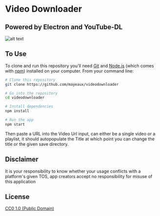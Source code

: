 # Video Downloader

## Powered by Electron and YouTube-DL

![alt text](https://user-images.githubusercontent.com/7200471/60479531-6273aa00-9c43-11e9-9b69-c250776efbc1.png)


## To Use

To clone and run this repository you'll need [Git](https://git-scm.com) and [Node.js](https://nodejs.org/en/download/) (which comes with [npm](http://npmjs.com)) installed on your computer. From your command line:

```bash
# Clone this repository
git clone https://github.com/mayeaux/videodownloader

# Go into the repository
cd videodownloader 

# Install dependencies
npm install

# Run the app
npm start
```

Then paste a URL into the Video Url input, can either be a single video or a playlist, it should autopopulate the Title at which point you can change the title or the given save directory.

## Disclaimer

It is your responsibility to know whether your usage conflicts with a platform's given TOS, app creators accept no responsibility for misuse of this application

## License

[CC0 1.0 (Public Domain)](LICENSE.md)
